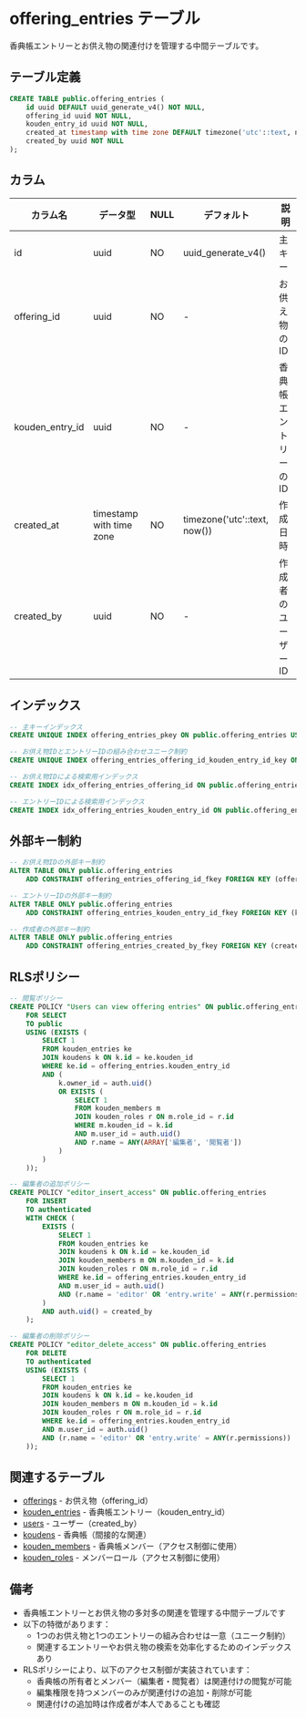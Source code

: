 # offering_entries テーブル

香典帳エントリーとお供え物の関連付けを管理する中間テーブルです。

## テーブル定義

```sql
CREATE TABLE public.offering_entries (
    id uuid DEFAULT uuid_generate_v4() NOT NULL,
    offering_id uuid NOT NULL,
    kouden_entry_id uuid NOT NULL,
    created_at timestamp with time zone DEFAULT timezone('utc'::text, now()) NOT NULL,
    created_by uuid NOT NULL
);
```

## カラム

| カラム名 | データ型 | NULL | デフォルト | 説明 |
|---------|----------|------|------------|------|
| id | uuid | NO | uuid_generate_v4() | 主キー |
| offering_id | uuid | NO | - | お供え物のID |
| kouden_entry_id | uuid | NO | - | 香典帳エントリーのID |
| created_at | timestamp with time zone | NO | timezone('utc'::text, now()) | 作成日時 |
| created_by | uuid | NO | - | 作成者のユーザーID |

## インデックス

```sql
-- 主キーインデックス
CREATE UNIQUE INDEX offering_entries_pkey ON public.offering_entries USING btree (id);

-- お供え物IDとエントリーIDの組み合わせユニーク制約
CREATE UNIQUE INDEX offering_entries_offering_id_kouden_entry_id_key ON public.offering_entries USING btree (offering_id, kouden_entry_id);

-- お供え物IDによる検索用インデックス
CREATE INDEX idx_offering_entries_offering_id ON public.offering_entries USING btree (offering_id);

-- エントリーIDによる検索用インデックス
CREATE INDEX idx_offering_entries_kouden_entry_id ON public.offering_entries USING btree (kouden_entry_id);
```

## 外部キー制約

```sql
-- お供え物IDの外部キー制約
ALTER TABLE ONLY public.offering_entries
    ADD CONSTRAINT offering_entries_offering_id_fkey FOREIGN KEY (offering_id) REFERENCES public.offerings(id);

-- エントリーIDの外部キー制約
ALTER TABLE ONLY public.offering_entries
    ADD CONSTRAINT offering_entries_kouden_entry_id_fkey FOREIGN KEY (kouden_entry_id) REFERENCES public.kouden_entries(id);

-- 作成者の外部キー制約
ALTER TABLE ONLY public.offering_entries
    ADD CONSTRAINT offering_entries_created_by_fkey FOREIGN KEY (created_by) REFERENCES auth.users(id);
```

## RLSポリシー

```sql
-- 閲覧ポリシー
CREATE POLICY "Users can view offering entries" ON public.offering_entries
    FOR SELECT
    TO public
    USING (EXISTS (
        SELECT 1
        FROM kouden_entries ke
        JOIN koudens k ON k.id = ke.kouden_id
        WHERE ke.id = offering_entries.kouden_entry_id
        AND (
            k.owner_id = auth.uid()
            OR EXISTS (
                SELECT 1
                FROM kouden_members m
                JOIN kouden_roles r ON m.role_id = r.id
                WHERE m.kouden_id = k.id
                AND m.user_id = auth.uid()
                AND r.name = ANY(ARRAY['編集者', '閲覧者'])
            )
        )
    ));

-- 編集者の追加ポリシー
CREATE POLICY "editor_insert_access" ON public.offering_entries
    FOR INSERT
    TO authenticated
    WITH CHECK (
        EXISTS (
            SELECT 1
            FROM kouden_entries ke
            JOIN koudens k ON k.id = ke.kouden_id
            JOIN kouden_members m ON m.kouden_id = k.id
            JOIN kouden_roles r ON m.role_id = r.id
            WHERE ke.id = offering_entries.kouden_entry_id
            AND m.user_id = auth.uid()
            AND (r.name = 'editor' OR 'entry.write' = ANY(r.permissions))
        )
        AND auth.uid() = created_by
    );

-- 編集者の削除ポリシー
CREATE POLICY "editor_delete_access" ON public.offering_entries
    FOR DELETE
    TO authenticated
    USING (EXISTS (
        SELECT 1
        FROM kouden_entries ke
        JOIN koudens k ON k.id = ke.kouden_id
        JOIN kouden_members m ON m.kouden_id = k.id
        JOIN kouden_roles r ON m.role_id = r.id
        WHERE ke.id = offering_entries.kouden_entry_id
        AND m.user_id = auth.uid()
        AND (r.name = 'editor' OR 'entry.write' = ANY(r.permissions))
    ));
```

## 関連するテーブル

- [offerings](./offerings.md) - お供え物（offering_id）
- [kouden_entries](./kouden_entries.md) - 香典帳エントリー（kouden_entry_id）
- [users](./users.md) - ユーザー（created_by）
- [koudens](./koudens.md) - 香典帳（間接的な関連）
- [kouden_members](./kouden_members.md) - 香典帳メンバー（アクセス制御に使用）
- [kouden_roles](./kouden_roles.md) - メンバーロール（アクセス制御に使用）

## 備考

- 香典帳エントリーとお供え物の多対多の関連を管理する中間テーブルです
- 以下の特徴があります：
  - 1つのお供え物と1つのエントリーの組み合わせは一意（ユニーク制約）
  - 関連するエントリーやお供え物の検索を効率化するためのインデックスあり
- RLSポリシーにより、以下のアクセス制御が実装されています：
  - 香典帳の所有者とメンバー（編集者・閲覧者）は関連付けの閲覧が可能
  - 編集権限を持つメンバーのみが関連付けの追加・削除が可能
  - 関連付けの追加時は作成者が本人であることも確認 